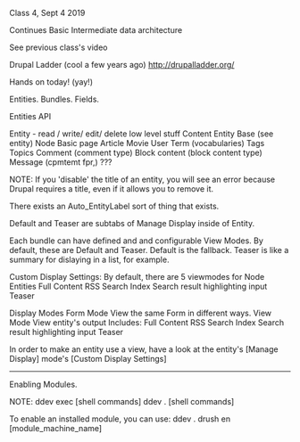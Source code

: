 Class 4, Sept 4 2019

Continues Basic Intermediate data architecture

See previous class's video

Drupal Ladder (cool a few years ago)
http://drupalladder.org/

Hands on today! (yay!)

Entities. Bundles. Fields.

Entities API

Entity - read / write/ edit/ delete low level stuff
  Content Entity Base (see entity)
    Node
      Basic page
      Article
      Movie
    User
    Term (vocabularies)
      Tags
      Topics
    Comment (comment type)
    Block content (block content type)
    Message (cpmtemt fpr,) ???

NOTE:
  If you 'disable' the title of an entity, you will see an error because Drupal requires a title, even if it allows you to remove it.

  There exists an Auto_EntityLabel sort of thing that exists.

Default and Teaser are subtabs of Manage Display inside of Entity.

Each bundle can have defined and and configurable View Modes. By default, these are Default and Teaser.
Default is the fallback.
Teaser is like a summary for dislaying in a list, for example.

Custom Display Settings:
By default, there are 5 viewmodes for Node Entities
Full Content
RSS
Search Index
Search result highlighting input
Teaser

Display Modes
  Form Mode
    View the same Form in different ways.
  View Mode
    View entity's output
    Includes:
      Full Content
      RSS
      Search Index
      Search result highlighting input
      Teaser

In order to make an entity use a view, have a look at the entity's [Manage Display] mode's [Custom Display Settings]

---

Enabling Modules.

NOTE: 
  ddev exec [shell commands]
  ddev . [shell commands]

To enable an installed module, you can use:
  ddev . drush en [module_machine_name]